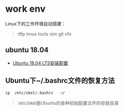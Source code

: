 
# work env

Linux下的工作环境自动搭建：

> tftp tmux tools vim git nfs



## ubuntu 18.04

* [Ubuntu 18.04 LTS安装配置](https://segmentfault.com/a/1190000014813278)


## Ubuntu下~/.bashrc文件的恢复方法

```
cp  /etc/skel/.bashrc   ~/
```
> /etc/skel是Ubuntu的各种初始配置文件的存放目录
